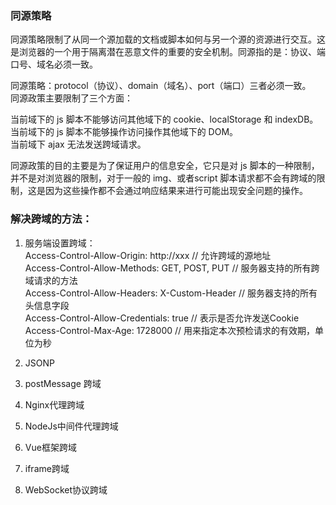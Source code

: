 ### 同源策略 ###  

同源策略限制了从同一个源加载的文档或脚本如何与另一个源的资源进行交互。这是浏览器的一个用于隔离潜在恶意文件的重要的安全机制。同源指的是：协议、端口号、域名必须一致。  

同源策略：protocol（协议）、domain（域名）、port（端口）三者必须一致。  
同源政策主要限制了三个方面：  

当前域下的 js 脚本不能够访问其他域下的 cookie、localStorage 和 indexDB。  
当前域下的 js 脚本不能够操作访问操作其他域下的 DOM。  
当前域下 ajax 无法发送跨域请求。  

同源政策的目的主要是为了保证用户的信息安全，它只是对 js 脚本的一种限制，并不是对浏览器的限制，对于一般的 img、或者script 脚本请求都不会有跨域的限制，这是因为这些操作都不会通过响应结果来进行可能出现安全问题的操作。

### 解决跨域的方法： ###
1. 服务端设置跨域：  
Access-Control-Allow-Origin: http://xxx  // 允许跨域的源地址  
Access-Control-Allow-Methods: GET, POST, PUT // 服务器支持的所有跨域请求的方法  
Access-Control-Allow-Headers: X-Custom-Header  // 服务器支持的所有头信息字段  
Access-Control-Allow-Credentials: true   // 表示是否允许发送Cookie  
Access-Control-Max-Age: 1728000  // 用来指定本次预检请求的有效期，单位为秒  

2. JSONP
3. postMessage 跨域
4. Nginx代理跨域  
5. NodeJs中间件代理跨域  
6. Vue框架跨域  
7. iframe跨域  
8. WebSocket协议跨域  
